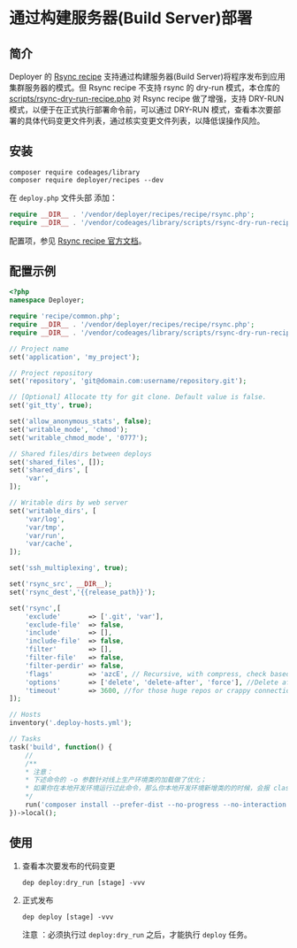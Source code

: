 # 通过构建服务器(Build Server)部署

## 简介

Deployer 的 [Rsync recipe](https://deployer.org/recipes/rsync.html) 支持通过构建服务器(Build Server)将程序发布到应用集群服务器的模式。但 Rsync recipe 不支持 rsync 的 dry-run 模式，本仓库的 [scripts/rsync-dry-run-recipe.php](../scripts/rsync-dry-run-recipe.php) 对 Rsync recipe 做了增强，支持 DRY-RUN 模式，以便于在正式执行部署命令前，可以通过 DRY-RUN 模式，查看本次要部署的具体代码变更文件列表，通过核实变更文件列表，以降低误操作风险。

## 安装

```
composer require codeages/library
composer require deployer/recipes --dev
```

在 `deploy.php` 文件头部 添加：

```php
require __DIR__ . '/vendor/deployer/recipes/recipe/rsync.php';
require __DIR__ . '/vendor/codeages/library/scripts/rsync-dry-run-recipe.php';
```

配置项，参见 [Rsync recipe 官方文档](https://deployer.org/recipes/rsync.html)。

## 配置示例

```php
<?php
namespace Deployer;

require 'recipe/common.php';
require __DIR__ . '/vendor/deployer/recipes/recipe/rsync.php';
require __DIR__ . '/vendor/codeages/library/scripts/rsync-dry-run-recipe.php';

// Project name
set('application', 'my_project');

// Project repository
set('repository', 'git@domain.com:username/repository.git');

// [Optional] Allocate tty for git clone. Default value is false.
set('git_tty', true);

set('allow_anonymous_stats', false);
set('writable_mode', 'chmod');
set('writable_chmod_mode', '0777');

// Shared files/dirs between deploys 
set('shared_files', []);
set('shared_dirs', [
    'var',
]);

// Writable dirs by web server 
set('writable_dirs', [
    'var/log',
    'var/tmp',
    'var/run',
    'var/cache',
]);

set('ssh_multiplexing', true);

set('rsync_src', __DIR__);
set('rsync_dest','{{release_path}}');

set('rsync',[
    'exclude'       => ['.git', 'var'],
    'exclude-file'  => false,
    'include'       => [],
    'include-file'  => false,
    'filter'        => [],
    'filter-file'   => false,
    'filter-perdir' => false,
    'flags'         => 'azcE', // Recursive, with compress, check based on checksum rather than time/size, preserve Executable flag
    'options'       => ['delete', 'delete-after', 'force'], //Delete after successful transfer, delete even if deleted dir is not empty
    'timeout'       => 3600, //for those huge repos or crappy connection
]);

// Hosts
inventory('.deploy-hosts.yml');

// Tasks
task('build', function() {
    // 
    /**
    * 注意：
    * 下述命令的 -o 参数针对线上生产环境类的加载做了优化；
    * 如果你在本地开发环境运行过此命令，那么你本地开发环境新增类的的时候，会报 class not found 的错误，这个时候你可以删除 vendor，重新安装 vendor 解决。
    */
    run('composer install --prefer-dist --no-progress --no-interaction -o --no-suggest');
})->local();
```

## 使用

1. 查看本次要发布的代码变更

    ```
    dep deploy:dry_run [stage] -vvv
    ```

2. 正式发布

    ```
    dep deploy [stage] -vvv
    ```
    注意 ：必须执行过 `deploy:dry_run` 之后，才能执行 `deploy` 任务。
